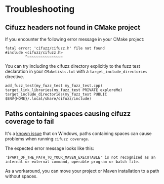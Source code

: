 # Troubleshooting

## Cifuzz headers not found in CMake project

If you encounter the following error message in your CMake project:

```
fatal error: 'cifuzz/cifuzz.h' file not found
#include <cifuzz/cifuzz.h>
         ^~~~~~~~~~~~~~~~~
```

You can try including the cifuzz directory explicitly to the fuzz test
declaration in your `CMakeLists.txt` with a `target_include_directories` directive.

```
add_fuzz_test(my_fuzz_test my_fuzz_test.cpp)
target_link_libraries(my_fuzz_test PRIVATE exploreMe)
target_include_directories(my_fuzz_test PUBLIC $ENV{HOME}/.local/share/cifuzz/include)
```

## Paths containing spaces causing cifuzz coverage to fail

It's a [known issue](https://github.com/CodeIntelligenceTesting/cifuzz/issues/1135)
that on Windows, paths containing spaces can cause problems when running
`cifuzz coverage`.

The expected error message looks like this:

```
'$PART_OF_THE_PATH_TO_YOUR_MAVEN_EXECUTABLE' is not recognized as an
internal or external command, operable program or batch file.
```

As a workaround, you can move your project or Maven installation to a
path without spaces.
